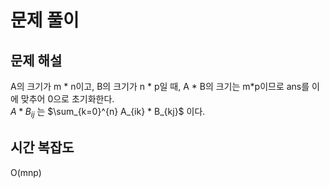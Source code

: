 # 문제 풀이

## 문제 해설
A의 크기가 m * n이고, B의 크기가 n * p일 때, A * B의 크기는 m*p이므로 ans를 이에 맞추어 0으로 초기화한다.\
$A * B_{ij}$ 는 $\sum_{k=0}^{n} A_{ik} * B_{kj}$ 이다.

## 시간 복잡도
O(mnp)